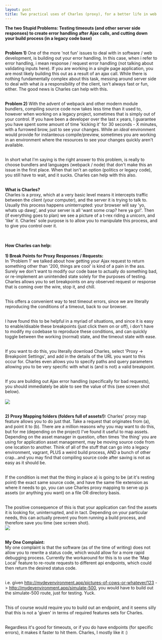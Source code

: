 ```yaml
---
layout: post
title: Two practical uses of Charles (proxy), for a better life in web dev.
---
```


<b>The two Stupid Problems: Testing timeouts (and other server side responses) to create error handling after Ajax calls, and cutting down your build process (in a legacy code base)</b>
<br/><br/>

<b>Problem 1)</b> One of the more 'not fun' issues to deal with in software / web development, is building out your error handling. In this case, when i refer to error handling, i mean response / request error handling (not talking about validating inputs here). If you are working in a single page application, you are most likely building this out as a result of an ajax call. While there is nothing fundamentally complex about this task, messing around server side to deal with what <i>is</i> a responsibility of the client, isn't always fast or fun, either. The good news is Charles can help with this. 
<br/><br/>

<b>Problem 2)</b> With the advent of webpack and other modern module bundlers, compiling source code now takes less time than it used to, however when working on a legacy project, sometimes that is simply out of your control. If you have been a developer over the last x years, I guarantee you have spent some amount of time 'kicking it' for 30 seconds - X minutes, with a furrowed brow, just to see your changes. While an <i>ideal</i> environment would provide for instanteous compile/preview, sometimes you are working in an environment where the resources to see your changes quickly aren't available. 
<br/><br/>

In short what I'm saying is the right answer to this problem, is really to choose bundlers and languages (webpack / node) that don't make this an issue in the first place. When that isn't an option (politics or legacy code), you still have to wait, and it sucks. Charles can help with this also.
<br/><br/>

<b>What is Charles?</b><br/>
Charles is a proxy, which at a very basic level means it intercepts traffic between the client (your computer), and the server it is trying to talk to. Usually this process happens uninterrupted: your browser will say 'yo, whats up dawg', and your server is all 'want some crap? here ya go!'. Then (if everything goes to plan) we see a picture of a t-rex riding a unicorn, and 'like' it. Charles' sole purpose is to allow you to manipulate this process, and to give you control over it.  
<br/><br/>

<b>How Charles can help:</b><br/><br/>
<b>1) Break Points for Proxy Responses / Requests:</b><br/>
In 'Problem 1' we talked about how getting your Ajax request to return something other than '200, things are cool' is kind of a pain in the ass. Surely we don't want to modify our code base to actually do something bad, or re-implement an unintended state solely for the purposes of testing. Charles allows you to set breakpoints on any observed request or response that is coming over the wire, stop it, and chill. 
<br/><br/>

This offers a convenient way to test timeout errors, since we are literally reproducing the conditions of a timeout, back to our browser.
<br/><br/>

I have found this to be helpful in a myriad of situations, and since it is easy to enable/disable these breakpoints (just click them on or off), i don't have to modify my codebase to reproduce these conditions, and can quickly toggle between the working (normal) state, and the timeout state with ease. 
<br/><br/>

If you want to do this, you literally download Charles, select 'Proxy -> Breakpoint Settings', and add in the details of the URL you want to this occur for. Charles even allows you to specify paths and query parameters allowing you to be very specific with what is (and is not) a valid breakpoint. 
<br/><br/>

If you are building out Ajax error handling (specifically for bad requests), you should immediately be able to see the value of this (see screen shot below).  
<br/>
<img src="{{ site.baseurl }}/images/charles1.png" />
<br/><br/>

<b>2) Proxy Mapping folders (folders full of assets!):</b>
Charles' proxy map feature allows you to do just that. Take a request that originates from (a), and point it to (b). There are a million reasons why you may want to do this, but for me (depending on the project) I've found it useful to map assets. Depending on the asset manager in question, often times 'the thing' you are using for application asset management, may be moving source code from one location to another. Think of all of the stuff that can go into a legacy environment, vagrant, PLUS a weird build process, AND a bunch of other crap...and you may find that compiling source code after saving is not as easy as it should be. 
<br/><br/>

If the condition is met that the thing in place a) is going to be (at it's resting point) the exact same source code, and have the same file extension as where it needs to go, you can use Charles proxy mapping to serve up js assets (or anything you want) on a file OR directory basis. 
<br/><br/>

The positive consequence of this is that your application can find the assets it is looking for, uninterrupted, and in tact. Depending on your particular needs, this can actually prevent you from running a build process, and therefore save you time (see screen shot). <br/>
<img src="{{ site.baseurl }}/images/charles2.png" />
<br/><br/>

<b>My One Complaint:</b> <br/>
My one complaint is that the software (as of the time of writing) does not allow you to rewrite a status code, which would allow for a more rapid debugging process. Currently the workaround for this is to use the 'Map Local' feature to re-route requests to different api endpoints, which could then return the desired status code.
<br/><br/>

i.e. given http://mydevenvironment.app/pictures-of-cows-or-whatever/123 -> http://mydevenvironment.app/simulate-500, you would have to build out the simulate-500 route, just for testing. Yuck. 
<br/><br/>

This of course would require you to build out an endpoint, and it seems silly that this is not a 'given' in terms of required features sets for Charles. 
<br/><br/>

Regardless it's good for timeouts, or if you do have endpoints (for specific errors), it makes it faster to hit them. Charles, I mostly like it :)
<br/><br/>